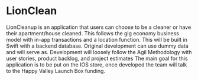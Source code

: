 # LionClean
LionCleanup is an application that users can choose to be a cleaner or have their apartment/house cleaned. This follows the gig economy business model with in-app transactions and a location function. This will be built in Swift with a backend database. Original development can use dummy data and will serve as. Development will loosely follow the Agil Methodology with user stories, product backlog, and project estimates The main goal for this application is to be put on the IOS store, once developed the team will talk to the Happy Valley Launch Box funding. 
